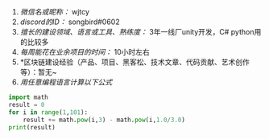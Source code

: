 1. *微信名或昵称：* wjtcy
2. *discord的ID：* songbird#0602
3. *擅长的建设领域、语言或工具、熟练度：* 3年一线厂unity开发，C# python用的比较多
4. *每周能花在业余项目的时间：* 10小时左右
5. *区块链建设经验（产品、项目、黑客松、技术文章、代码贡献、艺术创作等）：暂无~
6. *用任意编程语言计算以下公式*

```python
import math
result = 0
for i in range(1,101):
    result += math.pow(i,3) - math.pow(i,1.0/3.0)
print(result)
```
